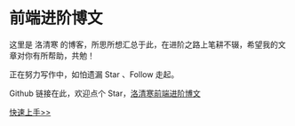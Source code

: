 # 前端进阶博文
这里是 洛清寒 的博客，所思所想汇总于此，在进阶之路上笔耕不辍，希望我的文章对你有所帮助，共勉！

正在努力写作中，如怕遗漏 Star 、Follow 走起。

Github 链接在此，欢迎点个 Star，[洛清寒前端进阶博文](https://github.com/lensh/blog)

[快速上手>>](/blog/docker/1.html)
